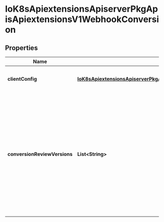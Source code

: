 
# IoK8sApiextensionsApiserverPkgApisApiextensionsV1WebhookConversion

## Properties
Name | Type | Description | Notes
------------ | ------------- | ------------- | -------------
**clientConfig** | [**IoK8sApiextensionsApiserverPkgApisApiextensionsV1WebhookClientConfig**](IoK8sApiextensionsApiserverPkgApisApiextensionsV1WebhookClientConfig.md) | clientConfig is the instructions for how to call the webhook if strategy is &#x60;Webhook&#x60;. |  [optional]
**conversionReviewVersions** | **List&lt;String&gt;** | conversionReviewVersions is an ordered list of preferred &#x60;ConversionReview&#x60; versions the Webhook expects. The API server will use the first version in the list which it supports. If none of the versions specified in this list are supported by API server, conversion will fail for the custom resource. If a persisted Webhook configuration specifies allowed versions and does not include any versions known to the API Server, calls to the webhook will fail. | 




